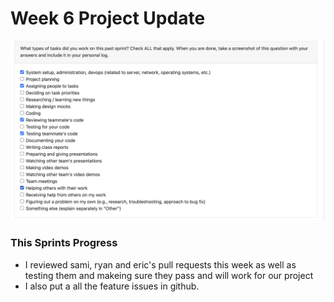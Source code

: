 # Week 6 Project Update

![image](/docs/logs/EvanPasenau/images/week6.png)

### This Sprints Progress
- I reviewed sami, ryan and eric's pull requests this week as well as testing them and makeing sure they pass and will work for our project
- I also put a all the feature issues in github.
